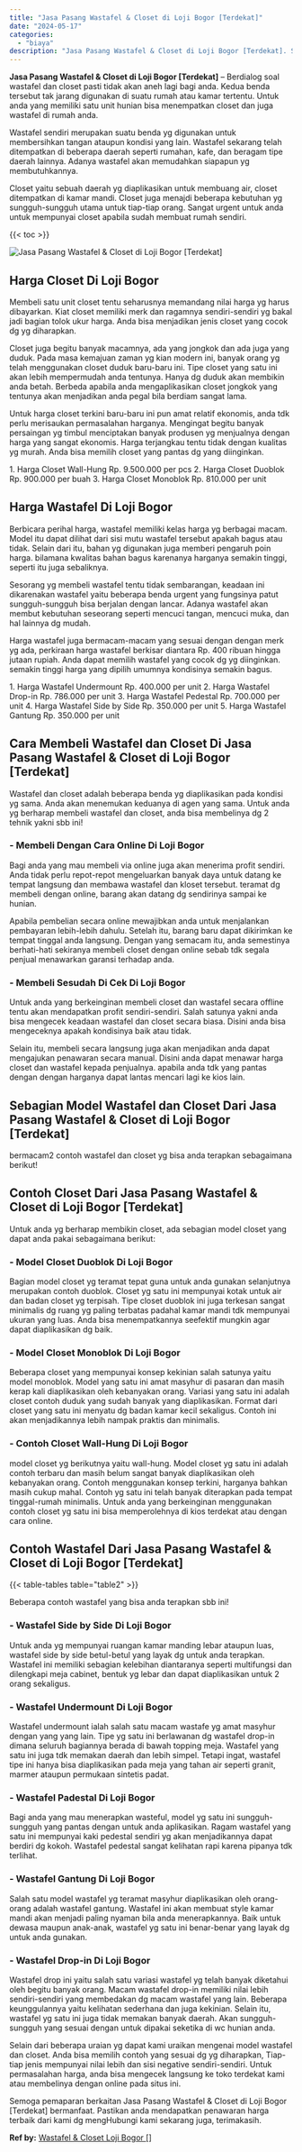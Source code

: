 ```yaml
---
title: "Jasa Pasang Wastafel & Closet di Loji Bogor [Terdekat]"
date: "2024-05-17"
categories: 
  - "biaya"
description: "Jasa Pasang Wastafel & Closet di Loji Bogor [Terdekat]. Semoga pemaparan berkaitan Jasa Pasang Wastafel & Closet di Loji Bogor [Terdekat] bermanfaat. Pasti..."
---
```


**Jasa Pasang Wastafel & Closet di Loji Bogor \[Terdekat\]** – Berdialog soal wastafel dan closet pasti tidak akan aneh lagi bagi anda. Kedua benda tersebut tak jarang digunakan di suatu rumah atau kamar tertentu. Untuk anda yang memiliki satu unit hunian bisa menempatkan closet dan juga wastafel di rumah anda.

Wastafel sendiri merupakan suatu benda yg digunakan untuk membersihkan tangan ataupun kondisi yang lain. Wastafel sekarang telah ditempatkan di beberapa daerah seperti rumahan, kafe, dan beragam tipe daerah lainnya. Adanya wastafel akan memudahkan siapapun yg membutuhkannya.

Closet yaitu sebuah daerah yg diaplikasikan untuk membuang air, closet ditempatkan di kamar mandi. Closet juga menajdi beberapa kebutuhan yg sungguh-sungguh utama untuk tiap-tiap orang. Sangat urgent untuk anda untuk mempunyai closet apabila sudah membuat rumah sendiri.

{{< toc >}}

![Jasa Pasang Wastafel & Closet di Loji Bogor [Terdekat]](/images/wastafel-closet-murah64.png)

## Harga Closet Di Loji Bogor

Membeli satu unit closet tentu seharusnya memandang nilai harga yg harus dibayarkan. Kiat closet memiliki merk dan ragamnya sendiri-sendiri yg bakal jadi bagian tolok ukur harga. Anda bisa menjadikan jenis closet yang cocok dg yg diharapkan.

Closet juga begitu banyak macamnya, ada yang jongkok dan ada juga yang duduk. Pada masa kemajuan zaman yg kian modern ini, banyak orang yg telah menggunakan closet duduk baru-baru ini. Tipe closet yang satu ini akan lebih mempermudah anda tentunya. Hanya dg duduk akan membikin anda betah. Berbeda apabila anda mengaplikasikan closet jongkok yang tentunya akan menjadikan anda pegal bila berdiam sangat lama.

Untuk harga closet terkini baru-baru ini pun amat relatif ekonomis, anda tdk perlu merisaukan permasalahan harganya. Mengingat begitu banyak persaingan yg timbul menciptakan banyak produsen yg menjualnya dengan harga yang sangat ekonomis. Harga terjangkau tentu tidak dengan kualitas yg murah. Anda bisa memilih closet yang pantas dg yang diinginkan.

1\. Harga Closet Wall-Hung Rp. 9.500.000 per pcs 2. Harga Closet Duoblok Rp. 900.000 per buah 3. Harga Closet Monoblok Rp. 810.000 per unit

## Harga Wastafel Di Loji Bogor

Berbicara perihal harga, wastafel memiliki kelas harga yg berbagai macam. Model itu dapat dilihat dari sisi mutu wastafel tersebut apakah bagus atau tidak. Selain dari itu, bahan yg digunakan juga memberi pengaruh poin harga. bilamana kwalitas bahan bagus karenanya harganya semakin tinggi, seperti itu juga sebaliknya.

Sesorang yg membeli wastafel tentu tidak sembarangan, keadaan ini dikarenakan wastafel yaitu beberapa benda urgent yang fungsinya patut sungguh-sungguh bisa berjalan dengan lancar. Adanya wastafel akan membut kebutuhan seseorang seperti mencuci tangan, mencuci muka, dan hal lainnya dg mudah.

Harga wastafel juga bermacam-macam yang sesuai dengan dengan merk yg ada, perkiraan harga wastafel berkisar diantara Rp. 400 ribuan hingga jutaan rupiah. Anda dapat memilih wastafel yang cocok dg yg diinginkan. semakin tinggi harga yang dipilih umumnya kondisinya semakin bagus.

1\. Harga Wastafel Undermount Rp. 400.000 per unit 2. Harga Wastafel Drop-in Rp. 786.000 per unit 3. Harga Wastafel Pedestal Rp. 700.000 per unit 4. Harga Wastafel Side by Side Rp. 350.000 per unit 5. Harga Wastafel Gantung Rp. 350.000 per unit

## Cara Membeli Wastafel dan Closet Di Jasa Pasang Wastafel & Closet di Loji Bogor \[Terdekat\]

Wastafel dan closet adalah beberapa benda yg diaplikasikan pada kondisi yg sama. Anda akan menemukan keduanya di agen yang sama. Untuk anda yg berharap membeli wastafel dan closet, anda bisa membelinya dg 2 tehnik yakni sbb ini!

### \- Membeli Dengan Cara Online Di Loji Bogor

Bagi anda yang mau membeli via online juga akan menerima profit sendiri. Anda tidak perlu repot-repot mengeluarkan banyak daya untuk datang ke tempat langsung dan membawa wastafel dan kloset tersebut. teramat dg membeli dengan online, barang akan datang dg sendirinya sampai ke hunian.

Apabila pembelian secara online mewajibkan anda untuk menjalankan pembayaran lebih-lebih dahulu. Setelah itu, barang baru dapat dikirimkan ke tempat tinggal anda langsung. Dengan yang semacam itu, anda semestinya berhati-hati sekiranya membeli closet dengan online sebab tdk segala penjual menawarkan garansi terhadap anda.

### \- Membeli Sesudah Di Cek Di Loji Bogor

Untuk anda yang berkeinginan membeli closet dan wastafel secara offline tentu akan mendapatkan profit sendiri-sendiri. Salah satunya yakni anda bisa mengecek keadaan wastafel dan closet secara biasa. Disini anda bisa mengeceknya apakah kondisinya baik atau tidak.

Selain itu, membeli secara langsung juga akan menjadikan anda dapat mengajukan penawaran secara manual. Disini anda dapat menawar harga closet dan wastafel kepada penjualnya. apabila anda tdk yang pantas dengan dengan harganya dapat lantas mencari lagi ke kios lain.

## Sebagian Model Wastafel dan Closet Dari Jasa Pasang Wastafel & Closet di Loji Bogor \[Terdekat\]

bermacam2 contoh wastafel dan closet yg bisa anda terapkan sebagaimana berikut!

## Contoh Closet Dari Jasa Pasang Wastafel & Closet di Loji Bogor \[Terdekat\]

Untuk anda yg berharap membikin closet, ada sebagian model closet yang dapat anda pakai sebagaimana berikut:

### \- Model Closet Duoblok Di Loji Bogor

Bagian model closet yg teramat tepat guna untuk anda gunakan selanjutnya merupakan contoh duoblok. Closet yg satu ini mempunyai kotak untuk air dan badan closet yg terpisah. Tipe closet duoblok ini juga terkesan sangat minimalis dg ruang yg paling terbatas padahal kamar mandi tdk mempunyai ukuran yang luas. Anda bisa menempatkannya seefektif mungkin agar dapat diaplikasikan dg baik.

### \- Model Closet Monoblok Di Loji Bogor

Beberapa closet yang mempunyai konsep kekinian salah satunya yaitu model monoblok. Model yang satu ini amat masyhur di pasaran dan masih kerap kali diaplikasikan oleh kebanyakan orang. Variasi yang satu ini adalah closet contoh duduk yang sudah banyak yang diaplikasikan. Format dari closet yang satu ini menyatu dg badan kamar kecil sekaligus. Contoh ini akan menjadikannya lebih nampak praktis dan minimalis.

### \- Contoh Closet Wall-Hung Di Loji Bogor

model closet yg berikutnya yaitu wall-hung. Model closet yg satu ini adalah contoh terbaru dan masih belum sangat banyak diaplikasikan oleh kebanyakan orang. Contoh menggunakan konsep terkini, harganya bahkan masih cukup mahal. Contoh yg satu ini telah banyak diterapkan pada tempat tinggal-rumah minimalis. Untuk anda yang berkeinginan menggunakan contoh closet yg satu ini bisa memperolehnya di kios terdekat atau dengan cara online.

## Contoh Wastafel Dari Jasa Pasang Wastafel & Closet di Loji Bogor \[Terdekat\]

{{< table-tables table="table2" >}}

Beberapa contoh wastafel yang bisa anda terapkan sbb ini!

### \- Wastafel Side by Side Di Loji Bogor

Untuk anda yg mempunyai ruangan kamar manding lebar ataupun luas, wastafel side by side betul-betul yang layak dg untuk anda terapkan. Wastafel ini memiliki sebagian kelebihan diantaranya seperti multifungsi dan dilengkapi meja cabinet, bentuk yg lebar dan dapat diaplikasikan untuk 2 orang sekaligus.

### \- Wastafel Undermount Di Loji Bogor

Wastafel undermount ialah salah satu macam wastafe yg amat masyhur dengan yang yang lain. Tipe yg satu ini berlawanan dg wastafel drop-in dimana seluruh bagiannya berada di bawah topping meja. Wastafel yang satu ini juga tdk memakan daerah dan lebih simpel. Tetapi ingat, wastafel tipe ini hanya bisa diaplikasikan pada meja yang tahan air seperti granit, marmer ataupun permukaan sintetis padat.

### \- Wastafel Padestal Di Loji Bogor

Bagi anda yang mau menerapkan wasteful, model yg satu ini sungguh-sungguh yang pantas dengan untuk anda aplikasikan. Ragam wastafel yang satu ini mempunyai kaki pedestal sendiri yg akan menjadikannya dapat berdiri dg kokoh. Wastafel pedestal sangat kelihatan rapi karena pipanya tdk terlihat.

### \- Wastafel Gantung Di Loji Bogor

Salah satu model wastafel yg teramat masyhur diaplikasikan oleh orang-orang adalah wastafel gantung. Wastafel ini akan membuat style kamar mandi akan menjadi paling nyaman bila anda menerapkannya. Baik untuk dewasa maupun anak-anak, wastafel yg satu ini benar-benar yang layak dg untuk anda gunakan.

### \- Wastafel Drop-in Di Loji Bogor

Wastafel drop ini yaitu salah satu variasi wastafel yg telah banyak diketahui oleh begitu banyak orang. Macam wastafel drop-in memiliki nilai lebih sendiri-sendiri yang membedakan dg macam wastafel yang lain. Beberapa keunggulannya yaitu kelihatan sederhana dan juga kekinian. Selain itu, wastafel yg satu ini juga tidak memakan banyak daerah. Akan sungguh-sungguh yang sesuai dengan untuk dipakai seketika di wc hunian anda.

Selain dari beberapa uraian yg dapat kami uraikan mengenai model wastafel dan closet. Anda bisa memilih contoh yang sesuai dg yg diharapkan, Tiap-tiap jenis mempunyai nilai lebih dan sisi negative sendiri-sendiri. Untuk permasalahan harga, anda bisa mengecek langsung ke toko terdekat kami atau membelinya dengan online pada situs ini.

Semoga pemaparan berkaitan Jasa Pasang Wastafel & Closet di Loji Bogor \[Terdekat\] bermanfaat. Pastikan anda mendapatkan penawaran harga terbaik dari kami dg mengHubungi kami sekarang juga, terimakasih.

**Ref by:** [Wastafel & Closet Loji Bogor []](https://id.wikipedia.org/wiki/Wastafel)
